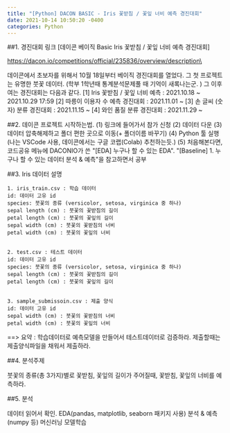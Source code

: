 ```yaml
---
title: "[Python] DACON BASIC - Iris 꽃받침 / 꽃잎 너비 예측 경진대회"
date: 2021-10-14 10:50:20 -0400
categories: Python
---
```


##1. 경진대회 링크
[데이콘 베이직 Basic Iris 꽃받침 / 꽃잎 너비 예측 경진대회]

https://dacon.io/competitions/official/235836/overview/description\

데이콘에서 초보자를 위해서 10월 18일부터 베이직 경진대회를 열었다. 그 첫 프로젝트는 유명한 붓꽃 데이터. (학부 1학년때 통계분석문제풀 때 기억이 새록나는군. )
그 이후 여는 경진대회는 다음과 같다.
[1] Iris 꽃받침 / 꽃잎 너비 예측 : 2021.10.18 ~ 2021.10.29 17:59
[2] 따릉이 이용자 수 예측 경진대회 : 2021.11.01 ~
[3] 손 글씨 (숫자) 분류 경진대회 : 2021.11.15 ~
[4] 와인 품질 분류 경진대회 : 2021.11.29 ~

##2. 데이콘 프로젝트 시작하는법.
(1) 링크에 들어가서 참가 신청
(2) 데이터 다운
(3) 데이터 압축해제하고 폴더 편한 곳으로 이동(+ 폴더이름 바꾸기)
(4) Python 툴 실행 (나는 VSCode 사용, 데이콘에서는 구글 코랩(Colab) 추천하는듯.)
(5) 처음해본다면, 코드공유 메뉴에 DACONIO가 쓴 "[EDA] 누구나 할 수 있는 EDA". "[Baseline] 1. 누구나 할 수 있는 데이터 분석 & 예측"을 참고하면서 공부


##3. Iris 데이터 설명

```
1. iris_train.csv : 학습 데이터
id: 데이터 고유 id
species: 붓꽃의 종류 (versicolor, setosa, virginica 중 하나)
sepal length (cm) : 붓꽃의 꽃받침의 길이
petal length (cm) : 붓꽃의 꽃잎의 길이
sepal width (cm) : 붓꽃의 꽃받침의 너비
petal width (cm) : 붓꽃의 꽃잎의 너비


2. test.csv : 테스트 데이터
id: 데이터 고유 id
species: 붓꽃의 종류 (versicolor, setosa, virginica 중 하나)
sepal length (cm) : 붓꽃의 꽃받침의 길이
petal length (cm) : 붓꽃의 꽃잎의 길이


3. sample_submissoin.csv : 제출 양식
id: 데이터 고유 id
sepal width (cm) : 붓꽃의 꽃받침의 너비
petal width (cm) : 붓꽃의 꽃잎의 너비
```

==> 요약 : 학습데이터로 예측모델을 만들어서 테스트데이터로 검증하라. 제출할때는 제출양식파일을 채워서 제출하라.

##4. 분석주제

붓꽃의 종류(총 3가지)별로  꽃받침, 꽃잎의 길이가 주어질때, 꽃받침, 꽃잎의 너비를 예측하라.


##5. 분석

데이터 읽어서 확인.
EDA(pandas, matplotlib, seaborn 패키지 사용)
분석 & 예측(numpy 등)
머신러닝 모델학습

